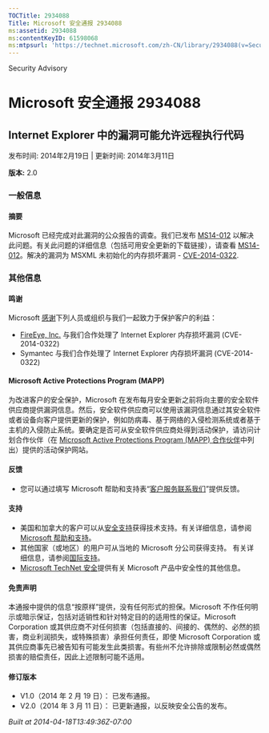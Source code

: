 ```yaml
---
TOCTitle: 2934088
Title: Microsoft 安全通报 2934088
ms:assetid: 2934088
ms:contentKeyID: 61598068
ms:mtpsurl: 'https://technet.microsoft.com/zh-CN/library/2934088(v=Security.10)'
---
```


Security Advisory

Microsoft 安全通报 2934088
==========================

Internet Explorer 中的漏洞可能允许远程执行代码
----------------------------------------------

发布时间: 2014年2月19日 | 更新时间: 2014年3月11日

**版本:** 2.0

### 一般信息

#### 摘要

Microsoft 已经完成对此漏洞的公众报告的调查。我们已发布 [MS14-012](http://go.microsoft.com/fwlink/?linkid=392064) 以解决此问题。有关此问题的详细信息（包括可用安全更新的下载链接），请查看 [MS14-012](http://go.microsoft.com/fwlink/?linkid=392064)。解决的漏洞为 MSXML 未初始化的内存损坏漏洞 - [CVE-2014-0322](http://www.cve.mitre.org/cgi-bin/cvename.cgi?name=cve-2014-0322).

### 其他信息

#### 鸣谢

Microsoft [感谢](http://go.microsoft.com/fwlink/?linkid=21127)下列人员或组织与我们一起致力于保护客户的利益：

-   [FireEye, Inc.](http://www2.fireeye.com/) 与我们合作处理了 Internet Explorer 内存损坏漏洞 (CVE-2014-0322)
-   Symantec 与我们合作处理了 Internet Explorer 内存损坏漏洞 (CVE-2014-0322)

#### Microsoft Active Protections Program (MAPP)

为改进客户的安全保护，Microsoft 在发布每月安全更新之前将向主要的安全软件供应商提供漏洞信息。然后，安全软件供应商可以使用该漏洞信息通过其安全软件或者设备向客户提供更新的保护，例如防病毒、基于网络的入侵检测系统或者基于主机的入侵防止系统。要确定是否可从安全软件供应商处得到活动保护，请访问计划合作伙伴（在 [Microsoft Active Protections Program (MAPP) 合作伙伴](http://go.microsoft.com/fwlink/?linkid=215201)中列出）提供的活动保护网站。

#### 反馈

-   您可以通过填写 Microsoft 帮助和支持表“[客户服务联系我们](http://support.microsoft.com/kb/?scid=sw;en;1257&showpage=1&ws=technet&sd=tech)”提供反馈。

#### 支持

-   美国和加拿大的客户可以从[安全支持](http://go.microsoft.com/fwlink/?linkid=21131)获得技术支持。有关详细信息，请参阅[Microsoft 帮助和支持](http://support.microsoft.com/)。
-   其他国家（或地区）的用户可从当地的 Microsoft 分公司获得支持。 有关详细信息，请参阅[国际支持](http://go.microsoft.com/fwlink/?linkid=21155)。
-   [Microsoft TechNet 安全](http://go.microsoft.com/fwlink/?linkid=21132)提供有关 Microsoft 产品中安全性的其他信息。

#### 免责声明

本通报中提供的信息“按原样”提供，没有任何形式的担保。Microsoft 不作任何明示或暗示保证，包括对适销性和针对特定目的的适用性的保证。Microsoft Corporation 或其供应商不对任何损害（包括直接的、间接的、偶然的、必然的损害，商业利润损失，或特殊损害）承担任何责任，即使 Microsoft Corporation 或其供应商事先已被告知有可能发生此类损害。有些州不允许排除或限制必然或偶然损害的赔偿责任，因此上述限制可能不适用。

#### 修订版本

-   V1.0（2014 年 2 月 19 日）： 已发布通报。
-   V2.0（2014 年 3 月 11 日）： 已更新通报，以反映安全公告的发布。

*Built at 2014-04-18T13:49:36Z-07:00*
